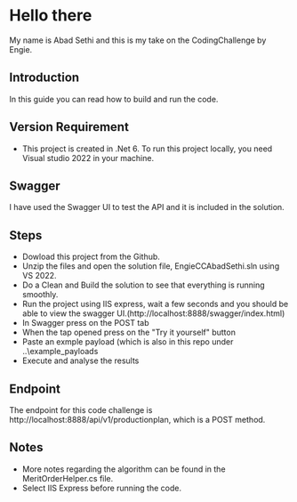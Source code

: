 # Hello there
My name is Abad Sethi and this is my take on the CodingChallenge by Engie.

## Introduction
In this guide you can read how to build and run the code.

## Version Requirement
- This project is created in .Net 6. To run this project locally, you need Visual studio 2022 in your machine.

## Swagger
I have used the Swagger UI to test the API and it is included in the solution.

## Steps
- Dowload this project from the Github.
- Unzip the files and open the solution file, EngieCCAbadSethi.sln using VS 2022.
- Do a Clean and Build the solution to see that everything is running smoothly.
- Run the project using IIS express, wait a few seconds and you should be able to view the swagger UI.(http://localhost:8888/swagger/index.html)
- In Swagger press on the POST tab 
- When the tap opened press on the "Try it yourself" button
- Paste an exmple payload (which is also in this repo under ..\example_payloads
- Execute and analyse the results

## Endpoint
The endpoint for this code challenge is http://localhost:8888/api/v1/productionplan, which is a POST method.

## Notes
- More notes regarding the algorithm can be found in the MeritOrderHelper.cs file.
- Select IIS Express before running the code.
